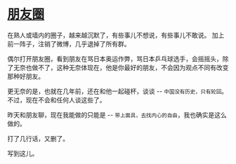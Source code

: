 # [朋友圈](https://github.com/yihong0618/gitblog/issues/216)

在熟人或墙内的圈子，越来越沉默了，有些事儿不想说，有些事儿不敢说。
加上前一阵子，注销了微博，几乎退掉了所有群。

偶尔打开朋友圈，看到朋友在骂日本奥运作弊，骂日本乒乓球选手，会摇摇头，除了无奈也做不了，这种无奈体现在，他是你最好的朋友，不会因为观点不同有改变那种好朋友。

更无奈的是，也就在几年前，还在和他一起碰杯，谈谈 -- `中国没有历史，只有轮回`。不过，现在不会和任何人谈这些了。

昨天和朋友聊，现在我能做的只能是 -- `带上面具，去找内心的自由`，我也确实是这么做的。

打了几行话，又删了。

写到这儿。